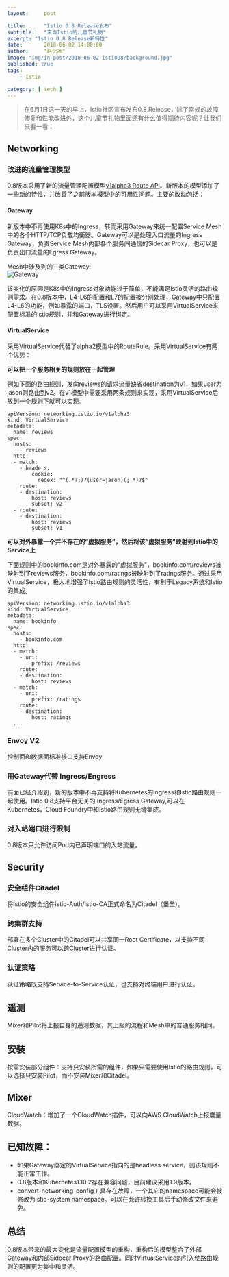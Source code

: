 ```yaml
---
layout:     post

title:      "Istio 0.8 Release发布"
subtitle:   "来自Istio的儿童节礼物"
excerpt: "Istio 0.8 Release新特性"
date:       2018-06-02 14:00:00
author:     "赵化冰"
image: "img/in-post/2018-06-02-istio08/background.jpg"
published: true 
tags:
    - Istio 

category: [ tech ]
---
```


> 在6月1日这一天的早上，Istio社区宣布发布0.8 Release，除了常规的故障修复和性能改进外，这个儿童节礼物里面还有什么值得期待内容呢？让我们来看一看：

## Networking

### 改进的流量管理模型
0.8版本采用了新的流量管理配置模型[v1alpha3 Route API](https://istio.io/blog/2018/v1alpha3-routing/)。新版本的模型添加了一些新的特性，并改善了之前版本模型中的可用性问题。主要的改动包括：

#### Gateway
新版本中不再使用K8s中的Ingress，转而采用Gateway来统一配置Service Mesh中的各个HTTP/TCP负载均衡器。Gateway可以是处理入口流量的Ingress Gateway，负责Service Mesh内部各个服务间通信的Sidecar Proxy，也可以是负责出口流量的Egress Gateway。

Mesh中涉及到的三类Gateway:    
![Gateway](\img\in-post\2018-06-02-istio08/gateways.svg)    

该变化的原因是K8s中的Ingress对象功能过于简单，不能满足Istio灵活的路由规则需求。在0.8版本中，L4-L6的配置和L7的配置被分别处理，Gateway中只配置L4-L6的功能，例如暴露的端口，TLS设置。然后用户可以采用VirtualService来配置标准的Istio规则，并和Gateway进行绑定。


#### VirtualService

采用VirtualService代替了alpha2模型中的RouteRule。采用VirtualService有两个优势：

**可以把一个服务相关的规则放在一起管理**

例如下面的路由规则，发向reviews的请求流量缺省destination为v1，如果user为jason则路由到v2。在v1模型中需要采用两条规则来实现，采用VirtualService后放到一个规则下就可以实现。
```
apiVersion: networking.istio.io/v1alpha3
kind: VirtualService
metadata:
  name: reviews
spec:
  hosts:
    - reviews
  http:
  - match:
    - headers:
        cookie:
          regex: "^(.*?;)?(user=jason)(;.*)?$"
    route:
    - destination:
        host: reviews
        subset: v2
  - route:
    - destination:
        host: reviews
        subset: v1
```

**可以对外暴露一个并不存在的“虚拟服务”，然后将该“虚拟服务”映射到Istio中的Service上**

下面规则中的bookinfo.com是对外暴露的“虚拟服务”，bookinfo.com/reviews被映射到了reviews服务，bookinfo.com/ratings被映射到了ratings服务。通过采用VirtualService，极大地增强了Istio路由规则的灵活性，有利于Legacy系统和Istio的集成。
```
apiVersion: networking.istio.io/v1alpha3
kind: VirtualService
metadata:
  name: bookinfo
spec:
  hosts:
    - bookinfo.com
  http:
  - match:
    - uri:
        prefix: /reviews
    route:
    - destination:
        host: reviews
  - match:
    - uri:
        prefix: /ratings
    route:
    - destination:
        host: ratings
  ...
```

### Envoy V2
控制面和数据面标准接口支持Envoy 

### 用Gateway代替 Ingress/Engress
前面已经介绍到，新的版本中不再支持将Kubernetes的Ingress和Istio路由规则一起使用。Istio 0.8支持平台无关的 Ingress/Egress Gateway,可以在Kubernetes，Cloud Foundry中和Istio路由规则无缝集成。

### 对入站端口进行限制
0.8版本只允许访问Pod内已声明端口的入站流量。

## Security
### 安全组件Citadel
将Istio的安全组件Istio-Auth/Istio-CA正式命名为Citadel（堡垒）。

### 跨集群支持
部署在多个Cluster中的Citadel可以共享同一Root Certificate，以支持不同Cluster内的服务可以跨Cluster进行认证。

### 认证策略 
认证策略既支持Service-to-Service认证，也支持对终端用户进行认证。

## 遥测
Mixer和Pilot将上报自身的遥测数据，其上报的流程和Mesh中的普通服务相同。

## 安装
按需安装部分组件：支持只安装所需的组件，如果只需要使用Istio的路由规则，可以选择只安装Pilot，而不安装Mixer和Citadel。

## Mixer
CloudWatch：增加了一个CloudWatch插件，可以向AWS CloudWatch上报度量数据。

## 已知故障：
* 如果Gateway绑定的VirtualService指向的是headless service，则该规则不能正常工作。
* 0.8版本和Kubernetes1.10.2存在兼容问题，目前建议采用1.9版本。
* convert-networking-config工具存在故障，一个其它的namespace可能会被修改为istio-system namespace。可以在允许转换工具后手动修改文件来避免。

## 总结
0.8版本带来的最大变化是流量配置模型的重构，重构后的模型整合了外部Gateway和内部Sidecar Proxy的路由配置。同时VirtualService的引入使路由规则的配置更为集中和灵活。
